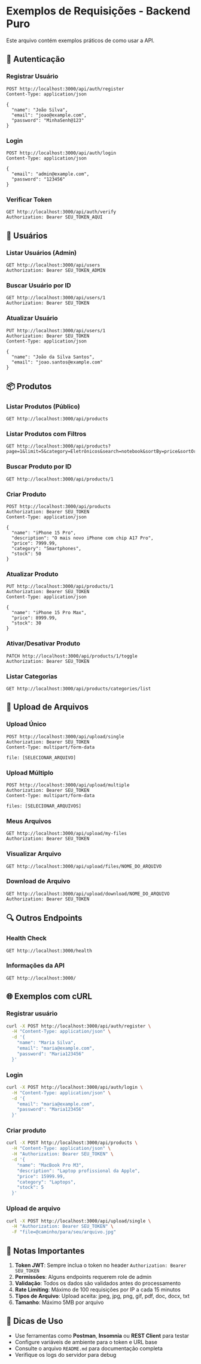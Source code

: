 # Exemplos de Requisições - Backend Puro

Este arquivo contém exemplos práticos de como usar a API.

## 🔐 Autenticação

### Registrar Usuário
```http
POST http://localhost:3000/api/auth/register
Content-Type: application/json

{
  "name": "João Silva",
  "email": "joao@example.com",
  "password": "MinhaSenh@123"
}
```

### Login
```http
POST http://localhost:3000/api/auth/login
Content-Type: application/json

{
  "email": "admin@example.com",
  "password": "123456"
}
```

### Verificar Token
```http
GET http://localhost:3000/api/auth/verify
Authorization: Bearer SEU_TOKEN_AQUI
```

## 👥 Usuários

### Listar Usuários (Admin)
```http
GET http://localhost:3000/api/users
Authorization: Bearer SEU_TOKEN_ADMIN
```

### Buscar Usuário por ID
```http
GET http://localhost:3000/api/users/1
Authorization: Bearer SEU_TOKEN
```

### Atualizar Usuário
```http
PUT http://localhost:3000/api/users/1
Authorization: Bearer SEU_TOKEN
Content-Type: application/json

{
  "name": "João da Silva Santos",
  "email": "joao.santos@example.com"
}
```

## 📦 Produtos

### Listar Produtos (Público)
```http
GET http://localhost:3000/api/products
```

### Listar Produtos com Filtros
```http
GET http://localhost:3000/api/products?page=1&limit=5&category=Eletrônicos&search=notebook&sortBy=price&sortOrder=desc
```

### Buscar Produto por ID
```http
GET http://localhost:3000/api/products/1
```

### Criar Produto
```http
POST http://localhost:3000/api/products
Authorization: Bearer SEU_TOKEN
Content-Type: application/json

{
  "name": "iPhone 15 Pro",
  "description": "O mais novo iPhone com chip A17 Pro",
  "price": 7999.99,
  "category": "Smartphones",
  "stock": 50
}
```

### Atualizar Produto
```http
PUT http://localhost:3000/api/products/1
Authorization: Bearer SEU_TOKEN
Content-Type: application/json

{
  "name": "iPhone 15 Pro Max",
  "price": 8999.99,
  "stock": 30
}
```

### Ativar/Desativar Produto
```http
PATCH http://localhost:3000/api/products/1/toggle
Authorization: Bearer SEU_TOKEN
```

### Listar Categorias
```http
GET http://localhost:3000/api/products/categories/list
```

## 📁 Upload de Arquivos

### Upload Único
```http
POST http://localhost:3000/api/upload/single
Authorization: Bearer SEU_TOKEN
Content-Type: multipart/form-data

file: [SELECIONAR_ARQUIVO]
```

### Upload Múltiplo
```http
POST http://localhost:3000/api/upload/multiple
Authorization: Bearer SEU_TOKEN
Content-Type: multipart/form-data

files: [SELECIONAR_ARQUIVOS]
```

### Meus Arquivos
```http
GET http://localhost:3000/api/upload/my-files
Authorization: Bearer SEU_TOKEN
```

### Visualizar Arquivo
```http
GET http://localhost:3000/api/upload/files/NOME_DO_ARQUIVO
```

### Download de Arquivo
```http
GET http://localhost:3000/api/upload/download/NOME_DO_ARQUIVO
Authorization: Bearer SEU_TOKEN
```

## 🔍 Outros Endpoints

### Health Check
```http
GET http://localhost:3000/health
```

### Informações da API
```http
GET http://localhost:3000/
```

## 🌐 Exemplos com cURL

### Registrar usuário
```bash
curl -X POST http://localhost:3000/api/auth/register \
  -H "Content-Type: application/json" \
  -d '{
    "name": "Maria Silva",
    "email": "maria@example.com",
    "password": "Maria123456"
  }'
```

### Login
```bash
curl -X POST http://localhost:3000/api/auth/login \
  -H "Content-Type: application/json" \
  -d '{
    "email": "maria@example.com",
    "password": "Maria123456"
  }'
```

### Criar produto
```bash
curl -X POST http://localhost:3000/api/products \
  -H "Content-Type: application/json" \
  -H "Authorization: Bearer SEU_TOKEN" \
  -d '{
    "name": "MacBook Pro M3",
    "description": "Laptop profissional da Apple",
    "price": 15999.99,
    "category": "Laptops",
    "stock": 5
  }'
```

### Upload de arquivo
```bash
curl -X POST http://localhost:3000/api/upload/single \
  -H "Authorization: Bearer SEU_TOKEN" \
  -F "file=@caminho/para/seu/arquivo.jpg"
```

## 📝 Notas Importantes

1. **Token JWT**: Sempre inclua o token no header `Authorization: Bearer SEU_TOKEN`
2. **Permissões**: Alguns endpoints requerem role de admin
3. **Validação**: Todos os dados são validados antes do processamento
4. **Rate Limiting**: Máximo de 100 requisições por IP a cada 15 minutos
5. **Tipos de Arquivo**: Upload aceita: jpeg, jpg, png, gif, pdf, doc, docx, txt
6. **Tamanho**: Máximo 5MB por arquivo

## 🎯 Dicas de Uso

- Use ferramentas como **Postman**, **Insomnia** ou **REST Client** para testar
- Configure variáveis de ambiente para o token e URL base
- Consulte o arquivo `README.md` para documentação completa
- Verifique os logs do servidor para debug
